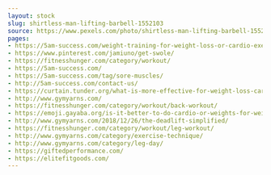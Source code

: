 ```yaml
---
layout: stock
slug: shirtless-man-lifting-barbell-1552103
source: https://www.pexels.com/photo/shirtless-man-lifting-barbell-1552103/
pages:
- https://5am-success.com/weight-training-for-weight-loss-or-cardio-exercises-for-weight-loss/
- https://www.pinterest.com/jamiuno/get-swole/
- https://fitnesshunger.com/category/workout/
- https://5am-success.com/
- https://5am-success.com/tag/sore-muscles/
- http://5am-success.com/contact-us/
- https://curtain.tunder.org/what-is-more-effective-for-weight-loss-cardio-or-weight-lifting/
- http://www.gymyarns.com/
- https://fitnesshunger.com/category/workout/back-workout/
- https://emoji.gayaba.org/is-it-better-to-do-cardio-or-weights-for-weight-loss/
- http://www.gymyarns.com/2018/12/26/the-deadlift-simplified/
- https://fitnesshunger.com/category/workout/leg-workout/
- http://www.gymyarns.com/category/exercise-technique/
- http://www.gymyarns.com/category/leg-day/
- https://giftedperformance.com/
- https://elitefitgoods.com/
---
```

